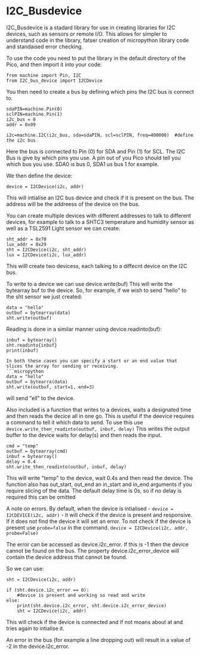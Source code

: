 # I2C_Busdevice
I2C_Busdevice is a stadard library for use in creating libraries for I2C devices, such as sensors or remote I/O.
This allows for simpler to understand code in the library, fatser creation of micropython library code and
standaised error checking.

To use the code you need to put the library in the default directory of the Pico, and then import it into your code:

```micropython
from machine import Pin, I2C
from I2C_bus_device import I2CDevice
```

You then need to create a bus by defining which pins the I2C bus is connect to.

```micropython
sdaPIN=machine.Pin(0)
sclPIN=machine.Pin(1)
i2c_bus = 0
addr = 0x09

i2c=machine.I2C(i2c_bus, sda=sdaPIN, scl=sclPIN, freq=400000)  #define the i2c bus
```

Here the bus is connected to Pin (0) for SDA and Pin (1) for SCL.
The I2C Bus is give by which pins you use. A pin out of you Pico should tell you which bus you use. SDA0 is bus 0, SDA1 us bus 1 for example.

We then define the device:
```micropython
device = I2CDevice(i2c, addr)
```

This will intialise an I2C bus device and check if it is present on the bus.
The address will be the addreess of the device on the bus.

You can create multiple devices with different addresses to talk to different devices, for example to talk to a SHTC3 temperature
and humidity sensor as well as a TSL2591 Light sensor we can create:

```micropython
sht_addr = 0x70
lux_addr = 0x29
sht = I2CDevice(i2c, sht_addr)
lux = I2CDevice(i2c, lux_addr)
```

This willl create two devicess, each talking to a diffecnt device on the I2C bus.

To write to a device we can use device.write(buf)
This will write the bytearray buf to the device.
So, for example, if we wish to send "hello" to the sht sensor we just created:

```micropython
data = "hello"
outbuf = bytearray(data)
sht.write(outbuf)
```

Reading is done in a similar manner using device.readinto(buf):

```micropython
inbuf = bytearray()
sht.readinto{inbuf}
print(inbuf)

In both these cases you can specify a start or an end value that slices the array for sending or receiving.
```micropython
data = "hello"
outbuf = bytearra(data)
sht.write(outbuf, start=1, end=3)
```
will send "ell" to the device.

Also included is a function that writes to a devices, waits a designated time and then reads the decice all in one go.
This is useful if the deevice requires a command to tell it which data to send.
To use this use `device.write_then_readinto(outbuf, inbuf, delay)`
This writes the output buffer to the device waits for delay(s) and then reads the input.

```micropython
cmd = "temp"
outbuf = bytearray(cmd)
inbuf = bytearray()
delay = 0.4
sht.write_then_readinto(outbuf, inbuf, delay)
```

This will write "temp" to the device, wait 0.4s and then read the device.
The function also has out_start, out_end an in_start and in_end arguments if you require slicing of the data.
The default delay time is 0s, so if no delay is required this can be omitted


A note on errors.
By default, when the device is intialised - `device = I2CDEVICE(i2c, addr)` - it will check if the device is present and responsive. If it does not find the device it will set an error.
To not check if the device is present use `probe=false` in the command. `device = I2CDevice(i2c, addr, probe=False)`

The error can be accessed as device.i2c_error. If this is -1 then the device cannot be found on the bus. The property device.i2c_error_device will contain the device address that cannot be found.

So we can use:
```micropython
sht = I2CDevice(i2c, addr)

if (sht.device.i2c_error == 0):
    #device is present and working so read and write
else:
    print(sht.device.i2c_error, sht.device.i2c_error_device)
    sht = I2CDevice(i2c, addr)
```

This will check if the device is connected and if not moans about at and tries again to intialise it. 

An error in the bus (for example a line dropping out) will result in a value of -2 in the device.i2c_error.